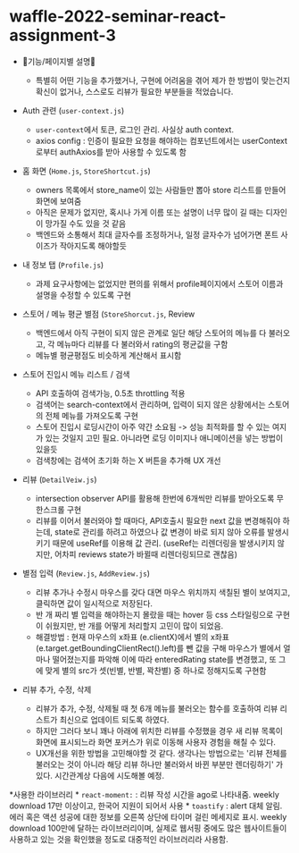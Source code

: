 # waffle-2022-seminar-react-assignment-3

* 🔽기능/페이지별 설명🔽
    - 특별히 어떤 기능을 추가했거나, 구현에 어려움을 겪어 제가 한 방법이 맞는건지 확신이 없거나, 스스로도 리뷰가 필요한 부분들을 적었습니다.

* Auth 관련 (`user-context.js`)
    - `user-context`에서 토큰, 로그인 관리. 사실상 auth context.
    - axios config : 인증이 필요한 요청을 해야하는 컴포넌트에서는 userContext로부터 authAxios를 받아 사용할 수 있도록 함

* 홈 화면 (`Home.js`, `StoreShortcut.js`)
    - owners 목록에서 store_name이 있는 사람들만 뽑아 store 리스트를 만들어 화면에 보여줌
    - 아직은 문제가 없지만, 혹시나 가게 이름 또는 설명이 너무 많이 길 때는 디자인이 망가질 수도 있을 것 같음
    - 백엔드와 소통해서 최대 글자수를 조정하거나, 일정 글자수가 넘어가면 폰트 사이즈가 작아지도록 해야할듯

* 내 정보 탭 (`Profile.js`)
    - 과제 요구사항에는 없었지만 편의를 위해서 profile페이지에서 스토어 이름과 설명을 수정할 수 있도록 구현

* 스토어 / 메뉴 평균 별점 (`StoreShorcut.js`, Review
    - 백엔드에서 아직 구현이 되지 않은 관계로 일단 해당 스토어의 메뉴를 다 불러오고, 각 메뉴마다 리뷰를 다 불러와서 rating의 평균값을 구함
    - 메뉴별 평균평점도 비슷하게 계산해서 표시함

* 스토어 진입시 메뉴 리스트 / 검색
    - API 호출하여 검색가능, 0.5초 throttling 적용
    - 검색어는 search-context에서 관리하며, 입력이 되지 않은 상황에서는 스토어의 전체 메뉴를 가져오도록 구현
    - 스토어 진입시 로딩시간이 아주 약간 소요됨 -> 성능 최적화를 할 수 있는 여지가 있는 것일지 고민 필요. 아니라면 로딩 이미지나 애니메이션을 넣는 방법이 있을듯
    - 검색창에는 검색어 초기화 하는 X 버튼을 추가해 UX 개선

* 리뷰 (`DetailVeiw.js`)
    - intersection observer API를 활용해 한번에 6개씩만 리뷰를 받아오도록 무한스크롤 구현
    - 리뷰를 이어서 불러와야 할 때마다, API호출시 필요한 next 값을 변경해줘야 하는데, state로 관리를 하려고 하였으나 값 변경이 바로 되지 않아 오류를 발생시키기 때문에 useRef를 이용해 값 관리. (useRef는 리렌더링을 발생시키지 않지만, 어차피 reviews state가 바뀔때 리렌더링되므로 괜찮음)

* 별점 입력 (`Review.js`, `AddReview.js`) 
    - 리뷰 추가나 수정시 마우스를 갖다 대면 마우스 위치까지 색칠된 별이 보여지고, 클릭하면 값이 일시적으로 저장된다.
    - 반 개 짜리 별 입력을 해야하는지 몰랐을 때는 hover 등 css 스타일링으로 구현이 쉬웠지만, 반 개를 어떻게 처리할지 고민이 많이 되었음.
    - 해결방법 : 현재 마우스의 x좌표 (e.clientX)에서 별의 x좌표(e.target.getBoundingClientRect().left)를 뺀 값을 구해 마우스가 별에서 얼마나 떨어졌는지를 파악해 이에 따라 enteredRating state를 변경했고, 또 그에 맞게 별의 src가 셋(빈별, 반별, 꽉찬별) 중 하나로 정해지도록 구현함

* 리뷰 추가, 수정, 삭제
    - 리뷰가 추가, 수정, 삭제될 때 첫 6개 메뉴를 불러오는 함수를 호출하여 리뷰 리스트가 최신으로 업데이트 되도록 하였다.
    - 하지만 그러다 보니 꽤나 아래에 위치한 리뷰를 수정했을 경우 새 리뷰 목록이 화면에 표시되느라 화면 포커스가 위로 이동해 사용자 경험을 해칠 수 있다.
    - UX개선을 위한 방법을 고민해야할 것 같다. 생각나는 방법으로는 '리뷰 전체를 불러오는 것이 아니라 해당 리뷰 하나만 불러와서 바뀐 부분만 렌더링하기' 가 있다. 시간관계상 다음에 시도해볼 예정.

*사용한 라이브러리
	* `react-moment:` : 리뷰 작성 시간을 ago로 나타내줌. weekly download 17만 이상이고, 한국어 지원이 되어서 사용
	* `toastify` : alert 대체 알림. 에러 혹은 액션 성공에 대한 정보를 오른쪽 상단에 타이머 걸린 메세지로 표시. weekly download 100만에 달하는 라이브러리이며, 실제로 웹서핑 중에도 많은 웹사이트들이 사용하고 있는 것을 확인했을 정도로 대중적인 라이브러리라 사용함.
